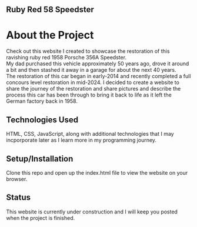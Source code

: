## Ruby Red 58 Speedster

# About the Project
Check out this website I created to showcase the restoration of this ravishing ruby red 1958 Porsche 356A Speedster.  
My dad purchased this vehicle approximately 50 years ago, drove it around a bit and then stashed it away in a garage for about the next 40 years.  
The restoration of this car began in early-2014 and recently completed a full concours level restoration in mid-2024. I decided to create a website to share
the journey of the restoration and share pictures and describe the process this car has been through to bring it back to life as it left the German factory back in 1958.

## Technologies Used
HTML, CSS, JavaScript, along with additional technologies that I may incporporate later as I learn more in my programming journey.

## Setup/Installation
Clone this repo and open up the index.html file to view the website on your browser.

## Status
This website is currently under construction and I will keep you posted when the project is finished.
